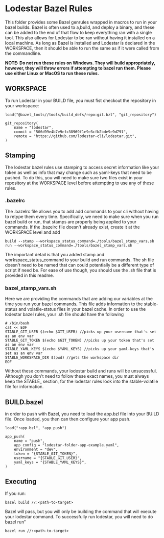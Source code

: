 # Lodestar Bazel Rules

This folder provides some Bazel genrules wrapped in macros to run in your bazel builds.  Bazel is often used to a,build, and deploy a binary, and these can be added to the end of that flow to keep everything ran with a single tool.  This also allows for Lodestar to be ran without having it installed on a local machine.  As long as Bazel is installed and Lodestar is declared in the WORKSPACE, then it should be able to run the same as if it were called from the commandline.

**NOTE: Do not run these rules on Windows. They will build appropriately, however, they will throw errors if attempting to bazel run them.  Please use either Linux or MacOS to run these rules.**

## WORKSPACE

To run Lodestar in your BUILD file, you must fist checkout the repository in your workspace:

    load("@bazel_tools//tools/build_defs/repo:git.bzl", "git_repository")

    git_repository(
        name = "lodestar",
        commit = "506d99e4b7e9efc38969f1e9e3cfb2bde9e9d791",
        remote = "https://github.com/lodestar-cli/lodestar.git",
    )

## Stamping
The lodestar bazel rules use stamping to access secret information like your token as well as info that may change such as yaml-keys that need to be pushed.  To do this, you will need to make sure two files exist in your repository at the WORKSPACE level before attempting to use any of these rules.

### .bazelrc
The .bazelrc file allows you to add add commands to your cli without having to retype them every time.  Specifically, we need to make sure when you run bazel build or run, that stamps are properly being applied to  your commands.  If the .bazelrc file doesn't already exist, create it at the WORKSPACE level and add

    build --stamp --workspace_status_command=./tools/bazel_stamp_vars.sh
    run --workspace_status_command=./tools/bazel_stamp_vars.sh

The important detail is that you added stamp and workspace_status_command to your build and run commands.  The sh file doesn't need to be named that can could potentially be a different type of script if need be.  For ease of use though, you should use the .sh file that is provided in this readme.

### bazel_stamp_vars.sh
Here we are providing the commands that are adding our variables at the time you run your bazel commands.  This file adds information to the stable-status and volatile-status files in your bazel cache.  In order to use the lodestar bazel rules, your .sh file should have the following

    # /bin/bash
    cat << EOF
    STABLE_GIT_USER $(echo $GIT_USER) //picks up your username that's set as an env var
    STABLE_GIT_TOKEN $(echo $GIT_TOKEN) //picks up your token that's set as an env var
    STABLE_YAML_KEYS $(echo $YAML_KEYS) //picks up your yaml-keys that's set as an env var
    STABLE_WORKSPACE_DIR $(pwd) //gets the workspace dir
    EOF

Without these commands, your lodestar build and runs will be unsucessful.  Although you don't need to follow these exact names, you must always keep the STABLE_ section, for the lodestar rules look into the stable-volatile file for information.

## BUILD.bazel

in order to push with Bazel, you need to load the app.bzl file into your BUILD file.  Once loaded, you then can then configure your app push.

    load(":app.bzl", "app_push")

    app_push(
        name = "push",
        app_config = "lodestar-folder-app-example.yaml",
        environment = "dev",
        token = "{STABLE_GIT_TOKEN}",
        username = "{STABLE_GIT_USER}",
        yaml_keys = "{STABLE_YAML_KEYS}",
    )

## Executing

If you run:

    bazel build //:<path-to-target>

Bazel will pass, but you will only be building the command that will execute your lodestar command.  To successfully run lodestar, you will need to do bazel run"

    bazel run //:<path-to-target>